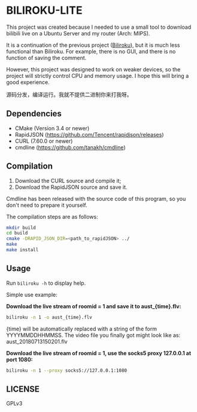 # BILIROKU-LITE

This project was created because I needed to use a small tool to download bilibili live on a Ubuntu Server and my router (Arch: MIPS).

It is a continuation of the previous project ([Biliroku](https://github.com/zyzsdy/biliroku)), but it is much less functional than Biliroku. For example, there is no GUI, and there is no function of saving the comment.

However, this project was designed to work on weaker devices, so the project will strictly control CPU and memory usage. I hope this will bring a good experience.

源码分发，编译运行。我就不提供二进制你来打我呀。

## Dependencies

* CMake (Version 3.4 or newer) 
* RapidJSON (https://github.com/Tencent/rapidjson/releases)
* CURL (7.60.0 or newer)
* cmdline (https://github.com/tanakh/cmdline)

## Compilation

1. Download the CURL source and compile it;
2. Download the RapidJSON source and save it.

Cmdline has been released with the source code of this program, so you don't need to prepare it yourself.

The compilation steps are as follows:

```bash
mkdir build
cd build
cmake -DRAPID_JSON_DIR=<path_to_rapidJSON> ../
make
make install
```

## Usage

Run `biliroku -h` to display help.

Simple use example:

**Download the live stream of roomid = 1 and save it to aust_{time}.flv:**

```bash
biliroku -n 1 -o aust_{time}.flv
```

{time} will be automatically replaced with a string of the form YYYYMMDDHHMMSS. The video file you finally got might look like as: aust_20180713150201.flv

**Download the live stream of roomid = 1, use the socks5 proxy 127.0.0.1 at port 1080:**

```bash
biliroku -n 1 --proxy socks5://127.0.0.1:1080
```

## LICENSE

GPLv3